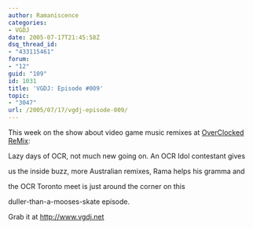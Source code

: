```yaml
---
author: Ramaniscence
categories:
- VGDJ
date: 2005-07-17T21:45:58Z
dsq_thread_id:
- "433115461"
forum:
- "12"
guid: "109"
id: 1031
title: 'VGDJ: Episode #009'
topic:
- "3047"
url: /2005/07/17/vgdj-episode-009/
---
```


This week on the show about video game music remixes at [OverClocked ReMix](http://www.ocremix.org/):
  
Lazy days of OCR, not much new going on. An OCR Idol contestant gives
  
us the inside buzz, more Australian remixes, Rama helps his gramma and
  
the OCR Toronto meet is just around the corner on this
  
duller-than-a-mooses-skate episode.

Grab it at <a href="http://www.vgdj.net" target="_blank">http://www.vgdj.net</a>